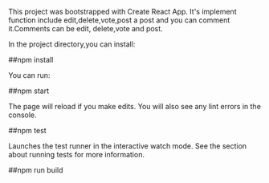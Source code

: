 This project was bootstrapped with Create React App.
It's implement function include edit,delete,vote,post a post and you can comment it.Comments
can be edit, delete,vote and post.

In the project directory,you can install:

##npm install

You can run:

##npm start

The page will reload if you make edits.
You will also see any lint errors in the console.

##npm test

Launches the test runner in the interactive watch mode.
See the section about running tests for more information.

##npm run build
